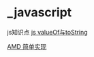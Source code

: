 # _javascript
js知识点
[js valueOf与toString](https://github.com/389701057/_javascript/issues/1)

[AMD 简单实现](https://github.com/389701057/_javascript/wiki/%E7%AE%80%E5%8D%95%E5%AE%9E%E7%8E%B0AMD%E5%8A%9F%E8%83%BD)
